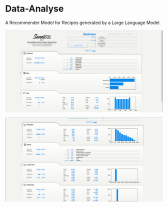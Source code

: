 # Data-Analyse
A Recommender Model for Recipes generated by a Large Language Model.

![alt text](Datavisualiazation/Diet.png)

![alt text](Datavisualiazation/Recipes.png)